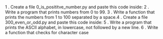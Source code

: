 1 . Create a file 0_is_posititve_number.py and paste this code inside:
2 . Write a program that prints numbers from 0 to 99.
3 . Write a function that prints the numbers from 1 to 100 separated by a space.4 . Create a file 300_even_or_odd.py and paste this code inside:
5 . Write a program that prints the ASCII alphabet, in lowercase, not followed by a new line.
6 . Write a function that checks for character case

